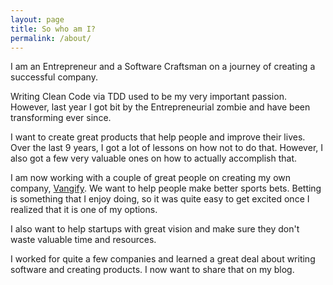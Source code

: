 ```yaml
---
layout: page
title: So who am I?
permalink: /about/
---
```


I am an Entrepreneur and a Software Craftsman on a journey of creating a successful company.

Writing Clean Code via TDD used to be my very important passion. However, last year I got bit by the Entrepreneurial zombie and have been transforming ever since.

I want to create great products that help people and improve their lives. Over the last 9 years, I got a lot of lessons on how not to do that. However, I also got a few very valuable ones on how to actually accomplish that.

I am now working with a couple of great people on creating my own company, [Vangify](http://vangify.com). We want to help people make better sports bets. Betting is something that I enjoy doing, so it was quite easy to get excited once I realized that it is one of my options.

I also want to help startups with great vision and make sure they don't waste valuable time and resources.

I worked for quite a few companies and learned a great deal about writing software and creating products. I now want to share that on my blog.
